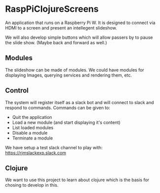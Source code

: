 # RaspPiClojureScreens
An application that runs on a Raspberry Pi W. It is designed to connect via HDMI to a screen and present an intellegent slideshow.

We will also develop simple buttons which will allow passers by to pause the slide show. (Maybe back and forward as well.)

## Modules

The slideshow can be made of modules. We could have modules for displaying Images, querying services and rendering them, etc.

## Control

The system will register itself as a slack bot and will connect to slack and respond to commands. Commands can be given to:
 - Quit the application
 - Load a new module (and start displaying it's content)
 - List loaded modules
 - Disable a module
 - Terminate a module

We have setup a test slack channel to play with: https://rjmslackexp.slack.com

## Clojure

We want to use this project to learn about clojure which is the basis for chosing to develop in this.

